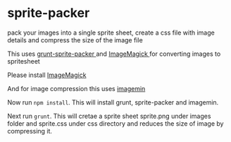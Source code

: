 sprite-packer
=============

pack your images into a single sprite sheet, create a css file with image details and compress the size of the image file

This uses [ grunt-sprite-packer ](https://npmjs.org/package/grunt-sprite-packer) and [ ImageMagick ](http://www.imagemagick.org/script/index.php) for converting images to spritesheet 

Please install [ ImageMagick ](http://www.imagemagick.org/script/install-source.php)

And for image compression this uses [ imagemin ](https://npmjs.org/package/grunt-contrib-imagemin)

Now run ```npm install```.
This will install  grunt, sprite-packer and imagemin.


Next run ```grunt```.
This will cretae a sprite sheet sprite.png under images folder and sprite.css under css directory and reduces the size of image by compressing it.
